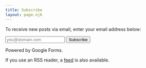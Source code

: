 ```yaml
---
title: Subscribe
layout: page.njk
---
```

To receive new posts via email, enter your email address below:

<form class="subscribe-box" action="https://docs.google.com/forms/d/e/1FAIpQLSdjHv8SvZxShkZVvNVEGXf4DRHJZDqcPEqUY7EqBSgOtJGByw/formResponse" method="POST" target="_blank">
    <input type="email" name="entry.950185210" placeholder="you@domain.com" required>
    <button type="submit">Subscribe</button>
</form>
<p class=disclaimer>Powered by Google Forms.</p>

If you use an RSS reader, a [feed](/feed.xml) is also available.